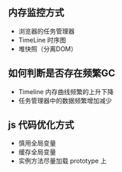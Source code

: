 ## 内存监控方式
- 浏览器的任务管理器
- TimeLine 时序图
- 堆快照（分离DOM）

## 如何判断是否存在频繁GC
- Timeline 内存曲线频繁的上升下降
- 任务管理器中的数据频繁增加减少


## js 代码优化方式
- 慎用全局变量
- 缓存全局变量
- 实例方法尽量加载 prototype 上
